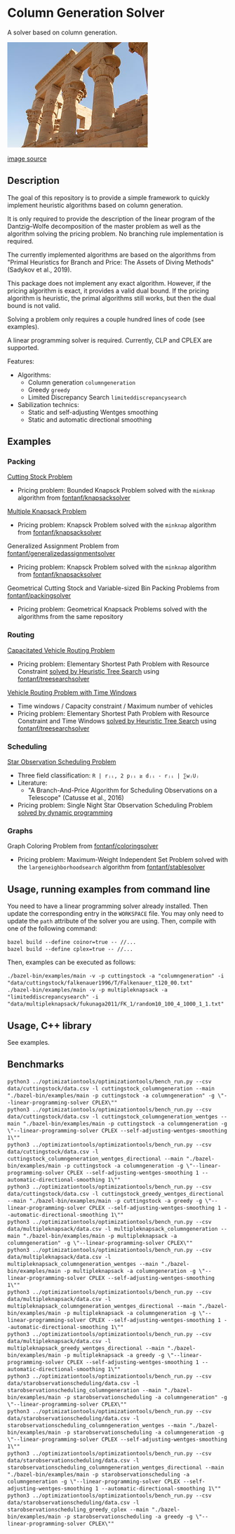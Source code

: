 # Column Generation Solver

A solver based on column generation.

![columngeneration](img/columngeneration.jpg?raw=true "columngeneration")

[image source](https://commons.wikimedia.org/wiki/File:ColonnesPavillonTrajan.jpg)

## Description

The goal of this repository is to provide a simple framework to quickly implement heuristic algorithms based on column generation.

It is only required to provide the description of the linear program of the Dantzig–Wolfe decomposition of the master problem as well as the algorithm solving the pricing problem.
No branching rule implementation is required.

The currently implemented algorithms are based on the algorithms from "Primal Heuristics for Branch and Price: The Assets of Diving Methods" (Sadykov et al., 2019).

This package does not implement any exact algorithm. However, if the pricing algorithm is exact, it provides a valid dual bound.
If the pricing algorithm is heuristic, the primal algorithms still works, but then the dual bound is not valid.

Solving a problem only requires a couple hundred lines of code (see examples).

A linear programming solver is required. Currently, CLP and CPLEX are supported.

Features:
* Algorithms:
  * Column generation `columngeneration`
  * Greedy `greedy`
  * Limited Discrepancy Search `limiteddiscrepancysearch`
* Sabilization technics:
  * Static and self-adjusting Wentges smoothing
  * Static and automatic directional smoothing

## Examples

### Packing

[Cutting Stock Problem](examples/cuttingstock.hpp)
* Pricing problem: Bounded Knapsck Problem solved with the `minknap` algorithm from [fontanf/knapsacksolver](https://github.com/fontanf/knapsacksolver)

[Multiple Knapsack Problem](examples/multipleknapsack.hpp)
* Pricing problem: Knapsck Problem solved with the `minknap` algorithm from [fontanf/knapsacksolver](https://github.com/fontanf/knapsacksolver)

Generalized Assignment Problem from [fontanf/generalizedassignmentsolver](https://github.com/fontanf/generalizedassignmentsolver/blob/master/generalizedassignmentsolver/algorithms/columngeneration.cpp)
* Pricing problem: Knapsck Problem solved with the `minknap` algorithm from [fontanf/knapsacksolver](https://github.com/fontanf/knapsacksolver)

Geometrical Cutting Stock and Variable-sized Bin Packing Problems from [fontanf/packingsolver](https://github.com/fontanf/packingsolver/blob/master/packingsolver/algorithms/column_generation.hpp)
* Pricing problem: Geometrical Knapsack Problems solved with the algorithms from the same repository

### Routing

[Capacitated Vehicle Routing Problem](examples/capacitatedvehiclerouting.hpp)
* Pricing problem: Elementary Shortest Path Problem with Resource Constraint [solved by Heuristic Tree Search](examples/pricingsolver/espprc.hpp) using [fontanf/treesearchsolver](https://github.com/fontanf/treesearchsolver)

[Vehicle Routing Problem with Time Windows](examples/vehicleroutingwithtimewindows.hpp)
* Time windows / Capacity constraint / Maximum number of vehicles
* Pricing problem: Elementary Shortest Path Problem with Resource Constraint and Time Windows [solved by Heuristic Tree Search](examples/pricingsolver/espprctw.hpp) using [fontanf/treesearchsolver](https://github.com/fontanf/treesearchsolver)

### Scheduling

[Star Observation Scheduling Problem](examples/starobservationscheduling.hpp)
* Three field classification: `R | rⱼᵢ, 2 pⱼᵢ ≥ dⱼᵢ - rⱼᵢ | ∑wⱼUⱼ`
* Literature:
  * "A Branch-And-Price Algorithm for Scheduling Observations on a Telescope" (Catusse et al., 2016)
* Pricing problem: Single Night Star Observation Scheduling Problem [solved by dynamic programming](examples/pricingsolver/singlenightstarobservationscheduling.hpp)

### Graphs

Graph Coloring Problem from [fontanf/coloringsolver](https://github.com/fontanf/coloringsolver/blob/master/coloringsolver/algorithms/columngeneration.cpp)
* Pricing problem: Maximum-Weight Independent Set Problem solved with the `largeneighborhoodsearch` algorithm from [fontanf/stablesolver](https://github.com/fontanf/stablesolver)

## Usage, running examples from command line

You need to have a linear programming solver already installed. Then update the corresponding entry in the `WORKSPACE` file. You may only need to update the `path` attribute of the solver you are using. Then, compile with one of the following command:
```shell
bazel build --define coinor=true -- //...
bazel build --define cplex=true -- //...
```

Then, examples can be executed as follows:
```shell
./bazel-bin/examples/main -v -p cuttingstock -a "columngeneration" -i "data/cuttingstock/falkenauer1996/T/Falkenauer_t120_00.txt"
./bazel-bin/examples/main -v -p multipleknapsack -a "limiteddiscrepancysearch" -i "data/multipleknapsack/fukunaga2011/FK_1/random10_100_4_1000_1_1.txt"
```

## Usage, C++ library

See examples.

## Benchmarks

```shell
python3 ../optimizationtools/optimizationtools/bench_run.py --csv data/cuttingstock/data.csv -l cuttingstock_columngeneration --main "./bazel-bin/examples/main -p cuttingstock -a columngeneration" -g \"--linear-programming-solver CPLEX\""
python3 ../optimizationtools/optimizationtools/bench_run.py --csv data/cuttingstock/data.csv -l cuttingstock_columngeneration_wentges --main "./bazel-bin/examples/main -p cuttingstock -a columngeneration -g \"--linear-programming-solver CPLEX --self-adjusting-wentges-smoothing 1\""
python3 ../optimizationtools/optimizationtools/bench_run.py --csv data/cuttingstock/data.csv -l cuttingstock_columngeneration_wentges_directional --main "./bazel-bin/examples/main -p cuttingstock -a columngeneration -g \"--linear-programming-solver CPLEX --self-adjusting-wentges-smoothing 1 --automatic-directional-smoothing 1\""
python3 ../optimizationtools/optimizationtools/bench_run.py --csv data/cuttingstock/data.csv -l cuttingstock_greedy_wentges_directional --main "./bazel-bin/examples/main -p cuttingstock -a greedy -g \"--linear-programming-solver CPLEX --self-adjusting-wentges-smoothing 1 --automatic-directional-smoothing 1\""
python3 ../optimizationtools/optimizationtools/bench_run.py --csv data/multipleknapsack/data.csv -l multipleknapsack_columngeneration --main "./bazel-bin/examples/main -p multipleknapsack -a columngeneration" -g \"--linear-programming-solver CPLEX\""
python3 ../optimizationtools/optimizationtools/bench_run.py --csv data/multipleknapsack/data.csv -l multipleknapsack_columngeneration_wentges --main "./bazel-bin/examples/main -p multipleknapsack -a columngeneration -g \"--linear-programming-solver CPLEX --self-adjusting-wentges-smoothing 1\""
python3 ../optimizationtools/optimizationtools/bench_run.py --csv data/multipleknapsack/data.csv -l multipleknapsack_columngeneration_wentges_directional --main "./bazel-bin/examples/main -p multipleknapsack -a columngeneration -g \"--linear-programming-solver CPLEX --self-adjusting-wentges-smoothing 1 --automatic-directional-smoothing 1\""
python3 ../optimizationtools/optimizationtools/bench_run.py --csv data/multipleknapsack/data.csv -l multipleknapsack_greedy_wentges_directional --main "./bazel-bin/examples/main -p multipleknapsack -a greedy -g \"--linear-programming-solver CPLEX --self-adjusting-wentges-smoothing 1 --automatic-directional-smoothing 1\""
python3 ../optimizationtools/optimizationtools/bench_run.py --csv data/starobservationscheduling/data.csv -l starobservationscheduling_columngeneration --main "./bazel-bin/examples/main -p starobservationscheduling -a columngeneration" -g \"--linear-programming-solver CPLEX\""
python3 ../optimizationtools/optimizationtools/bench_run.py --csv data/starobservationscheduling/data.csv -l starobservationscheduling_columngeneration_wentges --main "./bazel-bin/examples/main -p starobservationscheduling -a columngeneration -g \"--linear-programming-solver CPLEX --self-adjusting-wentges-smoothing 1\""
python3 ../optimizationtools/optimizationtools/bench_run.py --csv data/starobservationscheduling/data.csv -l starobservationscheduling_columngeneration_wentges_directional --main "./bazel-bin/examples/main -p starobservationscheduling -a columngeneration -g \"--linear-programming-solver CPLEX --self-adjusting-wentges-smoothing 1 --automatic-directional-smoothing 1\""
python3 ../optimizationtools/optimizationtools/bench_run.py --csv data/starobservationscheduling/data.csv -l starobservationscheduling_greedy_cplex --main "./bazel-bin/examples/main -p starobservationscheduling -a greedy -g \"--linear-programming-solver CPLEX\""
```

